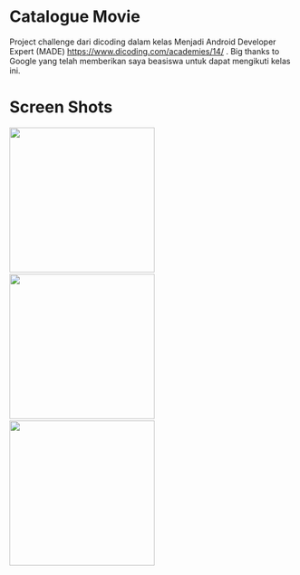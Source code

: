 # Catalogue Movie

Project challenge dari dicoding dalam kelas Menjadi Android Developer Expert (MADE)
https://www.dicoding.com/academies/14/ . Big thanks to Google yang telah memberikan saya beasiswa
untuk dapat mengikuti kelas ini.

# Screen Shots

<img src="https://github.com/muhrahmatullah/Dicoding-Movie-Catalogue/blob/master/screenshots/home.png"
width="256">&nbsp;&nbsp;&nbsp;
<img src="https://github.com/muhrahmatullah/Dicoding-Movie-Catalogue/blob/master/screenshots/search.png"
width="256">&nbsp;&nbsp;&nbsp;
<img src="https://github.com/muhrahmatullah/Dicoding-Movie-Catalogue/blob/master/screenshots/detail.png"
width="256">&nbsp;&nbsp;&nbsp;